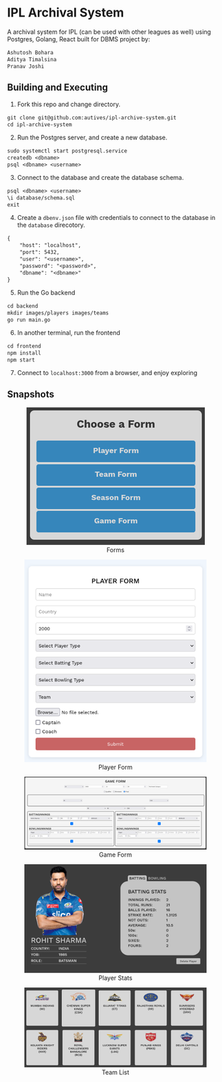 # IPL Archival System
A archival system for IPL (can be used with other leagues as well) using Postgres, Golang, React built for DBMS project by:

```
Ashutosh Bohara
Aditya Timalsina
Pranav Joshi
```

## Building and Executing
1. Fork this repo and change directory.
```
git clone git@github.com:autives/ipl-archive-system.git
cd ipl-archive-system
```

2. Run the Postgres server, and create a new database.
```
sudo systemctl start postgresql.service
createdb <dbname>
psql <dbname> <username>
```
3. Connect to the database and create the database schema.
```
psql <dbname> <username>
\i database/schema.sql
exit
```
4. Create a `dbenv.json` file with credentials to connect to the database in  the `database` direcotory.
```
{
    "host": "localhost",
    "port": 5432,
    "user": "<username>",
    "password": "<password>",
    "dbname": "<dbname>"
}
```
5. Run the Go backend
```
cd backend
mkdir images/players images/teams
go run main.go
```
6. In another terminal, run the frontend
```
cd frontend
npm install
npm start
```
7. Connect to `localhost:3000` from a browser, and enjoy exploring

## Snapshots
<figure align="center">
	<img src="./report/snapshots/forms.png" alt="Forms"/>
	<figcaption>Forms</figcaption>
</figure>

<figure align="center">
	<img src="./report/snapshots/player-form.png" alt="Player Form"/>
	<figcaption>Player Form</figcaption>
</figure>

<figure align="center">
	<img src="./report/snapshots/game-form.png" alt="Game Form"/>
	<figcaption>Game Form</figcaption>
</figure>

<figure align="center">
	<img src="./report/snapshots/player-stats.png" alt="Player Stats"/>
	<figcaption>Player Stats</figcaption>
</figure>

<figure align="center">
	<img src="./report/snapshots/teams.png" alt="Team List"/>
	<figcaption>Team List</figcaption>
</figure>



